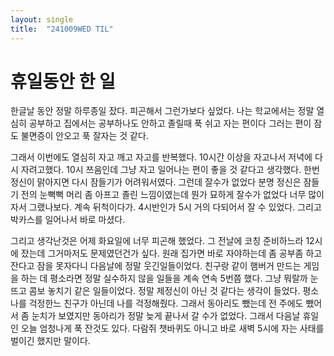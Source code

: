 ```yaml
---
layout: single
title:  "241009WED TIL"
---
```

# 휴일동안 한 일
한글날 동안 정말 하루종일 잤다. 피곤해서 그런가보다
싶었다. 나는 학교에서는 정말 열심히 공부하고
집에서는 공부하나도 안하고 졸릴때 푹 쉬고 자는 편이다
그러는 편이 잠도 불면증이 안오고 푹 잘자는 것 같다.

그래서 이번에도 열심히 자고 깨고 자고를 반복했다.
10시간 이상을 자고나서 저녁에 다시 자려고했다.
10시 쯔음인데 그냥 자고 일어나는 편이 좋을 것 같다고
생각했다. 한번 정신이 맑아지면 다시 잠들기가 어려워서였다.
그런데 잘수가 없었다 분명 정신은 잠들기 전의 눈뻑뻑
머리 좀 아프고 졸린 느낌이였는데 뭔가 묘하게 잘수가 없었다
너무 많이 자서 그랬나보다. 계속 뒤척이다가. 4시반인가 5시
거의 다되어서 잘 수 있었다. 그리고 박카스를 일어나서
바로 마셨다. 

그리고 생각난것은 어제 화요일에 너무 피곤해 했었다.
그 전날에 코칭 준비하느라 12시에 잤는데 그거마저도
문제였던건가 싶다. 원래 집가면 바로 자야하는데
좀 공부좀 하고 잔다고 잠을 못자다니 
다음날에 정말 웃긴일들이었다. 친구랑 같이 햄버거 만드는
게임을 하는 데 평소라면 정말 실수하지 않을 일들을
계속 연속 5번쯤 했다. 그냥 뭐랄까 눈뜨고 콤보 놓치기
같은 일들이었다. 정말 제정신이 아닌 것 같다는 생각이
들었다. 평소 나를 걱정한느 친구가 아닌데 나를 걱정해줬다.
그래서 동아리도 뺐는데 전 주에도 뺐어서 좀 눈치가
보였지만 동아리가 정말 늦게 끝나서 갈 수가 없었다.
그래서 다음날 휴일인 오늘 엄청나게 푹 잔것도 있다.
다람쥐 챗바퀴도 아니고 바로 새벽 5시에 자는 사태를
벌이긴 했지만 말이다.